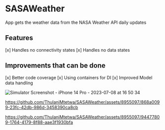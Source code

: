 # SASAWeather
App gets the weather data from the NASA Weather API daily updates

## Features
[x] Handles no connectivity states
[x] Handles no data states

## Improvements that can be done

[x] Better code coverage
[x] Using containers for DI
[x] Improved Model data handling

![Simulator Screenshot - iPhone 14 Pro - 2023-07-08 at 16 50 34](https://github.com/ThulaniMtetwa/SASAWeather/assets/8955097/8fe4e403-14dd-4f3f-a641-4e6bad0231a1)




https://github.com/ThulaniMtetwa/SASAWeather/assets/8955097/868a0099-23fc-42db-986d-3458390ca8cb



https://github.com/ThulaniMtetwa/SASAWeather/assets/8955097/94477809-1764-4179-8f88-aae3f1930bfa


